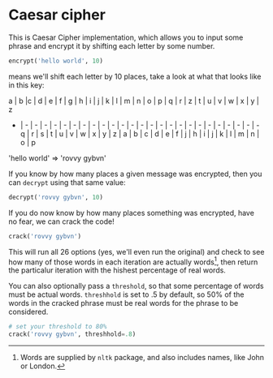 # Caesar cipher

This is Caesar Cipher implementation, which allows you to input some phrase and encrypt it by shifting each letter by some number.

```python
encrypt('hello world', 10)
```

means we'll shift each letter by 10 places, take a look at what that looks like in this key:

 a | b |c | d | e | f | g | h | i | j | k | l | m | n | o | p | q | r | z | t | u | v | w | x | y | z
- | - | - | - | - | - | - | - | - | - | - | - | - | - | - | - | - | - | - | - | - | - | - | - | - | - 
 q | r | s | t | u | v | w | x | y | z | a | b | c | d | e | f | j | h | i | j | k | l | m | n | o | p

'hello world' => 'rovvy gybvn'

If you know by how many places a given message was encrypted, then you can `decrypt` using that same value:

```python
decrypt('rovvy gybvn', 10)
```

If you do now know by how many places something was encrypted, have no fear, we can crack the code!

```python
crack('rovvy gybvn')
```

This will run all 26 options (yes, we'll even run the original) and check to see how many of those words in each iteration are actually words[^1], then return the particalur iteration with the hishest percentage of real words.

You can also optionally pass a `threshold`, so that some percentage of words must be actual words. `threshhold` is set to .5 by default, so 50% of the words in the cracked phrase must be real words for the phrase to be considered.

```python
# set your threshold to 80%
crack('rovvy gybvn', threshhold=.8)
```

[^1]: Words are supplied by `nltk` package, and also includes names, like John or London.
